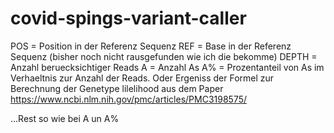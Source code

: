 # covid-spings-variant-caller


POS = Position in der Referenz Sequenz
REF = Base in der Referenz Sequenz (bisher noch nicht rausgefunden wie ich die bekomme)
DEPTH = Anzahl beruecksichtiger Reads
A = Anzahl As
A% = Prozentanteil von As im Verhaeltnis zur Anzahl der Reads. Oder Ergeniss der Formel zur Berechnung der Genetype lilelihood aus dem Paper https://www.ncbi.nlm.nih.gov/pmc/articles/PMC3198575/


...Rest so wie bei A un A%
